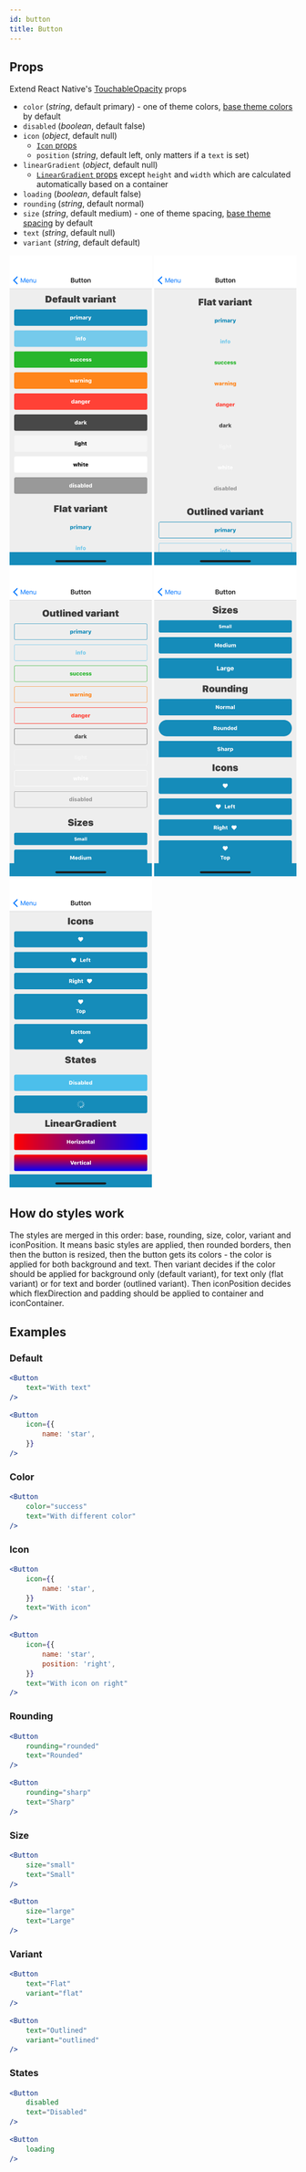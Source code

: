 ```yaml
---
id: button
title: Button
---
```

## Props
Extend React Native's [TouchableOpacity](https://facebook.github.io/react-native/docs/touchableopacity#props) props
- `color` (_string_, default primary) - one of theme colors, [base theme colors](../Theme.md#colors) by default
- `disabled` (_boolean_, default false)
- `icon` (_object_, default null)
    - [`Icon` props](Icon.md#props)
    - `position` (_string_, default left, only matters if a `text` is set)
- `linearGradient` (_object_, default null)
    - [`LinearGradient` props](LinearGradient.md#props) except `height` and `width` which are calculated automatically based on a container
- `loading` (_boolean_, default false)
- `rounding` (_string_, default normal)
- `size` (_string_, default medium) - one of theme spacing, [base theme spacing](../Theme.md#spacing) by default
- `text` (_string_, default null)
- `variant` (_string_, default default)

<img src="../assets/Button/1.png" alt="Button" width="250x" style="display: inline-block;">
<img src="../assets/Button/2.png" alt="Button" width="250x" style="display: inline-block;">
<img src="../assets/Button/3.png" alt="Button" width="250x" style="display: inline-block;">
<img src="../assets/Button/4.png" alt="Button" width="250x" style="display: inline-block;">
<img src="../assets/Button/5.png" alt="Button" width="250x" style="display: inline-block;">

## How do styles work
The styles are merged in this order: base, rounding, size, color, variant and iconPosition. It means basic styles
are applied, then rounded borders, then then the button is resized, then the button gets its colors - the color is
applied for both background and text. Then variant decides if the color should be applied for background only
(default variant), for text only (flat variant) or for text and border (outlined variant). Then iconPosition decides
which flexDirection and padding should be applied to container and iconContainer.

## Examples

### Default

```jsx
<Button
    text="With text"
/>
```

```jsx
<Button
    icon={{
        name: 'star',
    }}
/>
```

### Color

```jsx
<Button
    color="success"
    text="With different color"
/>
```

### Icon

```jsx
<Button
    icon={{
        name: 'star',
    }}
    text="With icon"
/>
```

```jsx
<Button
    icon={{
        name: 'star',
        position: 'right',
    }}
    text="With icon on right"
/>
```

### Rounding

```jsx
<Button
    rounding="rounded"
    text="Rounded"
/>
```

```jsx
<Button
    rounding="sharp"
    text="Sharp"
/>
```

### Size

```jsx
<Button
    size="small"
    text="Small"
/>
```

```jsx
<Button
    size="large"
    text="Large"
/>
```

### Variant

```jsx
<Button
    text="Flat"
    variant="flat"
/>
```

```jsx
<Button
    text="Outlined"
    variant="outlined"
/>
```

### States

```jsx
<Button
    disabled
    text="Disabled"
/>
```

```jsx
<Button
    loading
/>
```

